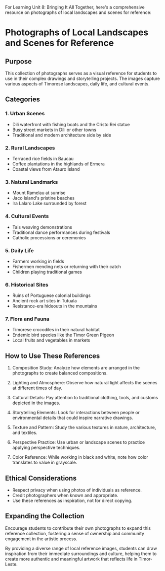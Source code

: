 For Learning Unit 8: Bringing It All Together, here's a comprehensive resource on photographs of local landscapes and scenes for reference:

# Photographs of Local Landscapes and Scenes for Reference

## Purpose
This collection of photographs serves as a visual reference for students to use in their complex drawings and storytelling projects. The images capture various aspects of Timorese landscapes, daily life, and cultural events.

## Categories

### 1. Urban Scenes
- Dili waterfront with fishing boats and the Cristo Rei statue
- Busy street markets in Dili or other towns
- Traditional and modern architecture side by side

### 2. Rural Landscapes
- Terraced rice fields in Baucau
- Coffee plantations in the highlands of Ermera
- Coastal views from Atauro Island

### 3. Natural Landmarks
- Mount Ramelau at sunrise
- Jaco Island's pristine beaches
- Ira Lalaro Lake surrounded by forest

### 4. Cultural Events
- Tais weaving demonstrations
- Traditional dance performances during festivals
- Catholic processions or ceremonies

### 5. Daily Life
- Farmers working in fields
- Fishermen mending nets or returning with their catch
- Children playing traditional games

### 6. Historical Sites
- Ruins of Portuguese colonial buildings
- Ancient rock art sites in Tutuala
- Resistance-era hideouts in the mountains

### 7. Flora and Fauna
- Timorese crocodiles in their natural habitat
- Endemic bird species like the Timor Green Pigeon
- Local fruits and vegetables in markets

## How to Use These References

1. Composition Study: Analyze how elements are arranged in the photographs to create balanced compositions.

2. Lighting and Atmosphere: Observe how natural light affects the scenes at different times of day.

3. Cultural Details: Pay attention to traditional clothing, tools, and customs depicted in the images.

4. Storytelling Elements: Look for interactions between people or environmental details that could inspire narrative drawings.

5. Texture and Pattern: Study the various textures in nature, architecture, and textiles.

6. Perspective Practice: Use urban or landscape scenes to practice applying perspective techniques.

7. Color Reference: While working in black and white, note how color translates to value in grayscale.

## Ethical Considerations

- Respect privacy when using photos of individuals as reference.
- Credit photographers when known and appropriate.
- Use these references as inspiration, not for direct copying.

## Expanding the Collection

Encourage students to contribute their own photographs to expand this reference collection, fostering a sense of ownership and community engagement in the artistic process.

By providing a diverse range of local reference images, students can draw inspiration from their immediate surroundings and culture, helping them to create more authentic and meaningful artwork that reflects life in Timor-Leste.